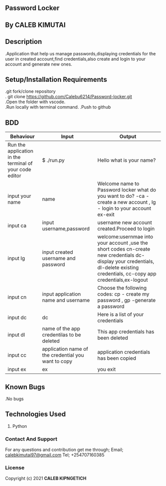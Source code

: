 ## Password Locker

## By CALEB KIMUTAI
        
## Description
.Application that help us manage passwords,displaying credentials for the user in created account,find credentials,also create and login to your account and generate new ones.

## Setup/Installation Requirements
.git fork/clone repository <br>
. git clone https://github.com/Calebu6214/Password-locker.git <br>
.Open the folder with vscode.<br>
.Run locally with terminal command.
.Push to github

## BDD
|Behaviour|Input|Output|
|--------|-------|------|
|Run the application in the terminal of your code editor|$ ./run.py|Hello what is your name?|
|input your name|name|Welcome name to Password locker what do you want to do? -ca - create a new account , lg - login to your account ex-exit
| input ca|input username,password| username new account created.Proceed to login|
|input lg|input created username and password| welcome:usernmae into your account ,use the short codes cn-create new credentials dc-display your credentials, dl-delete existing credentials, cc-copy app credentials,ex-logout|
input cn|input application name and username|Choose the following codes: cp - create my password , gp -generate a password|
|input dc|dc|Here is a list of your credentials|
|input dl|name of the app credentilas to be deleted|This app credentials has been  deleted|
|input cc|application name of the credential you want to copy|application credentials has been copied |
|input ex| ex|you exit |

## Known Bugs
 .No bugs

## Technologies Used
1. Python

### Contact And Support
For any questions and contribution get me through;
Email; calebkimutai97@gmail.com
Tel; +254707160385

### License
Copyright (c) 2021 **CALEB KIPNGETICH**